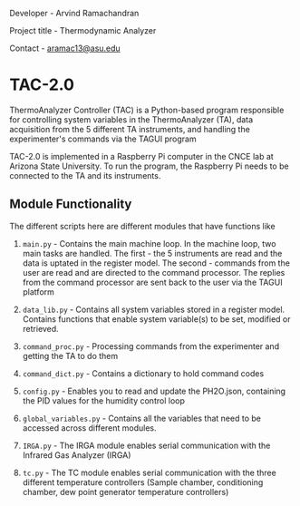 Developer - Arvind Ramachandran

Project title - Thermodynamic Analyzer

Contact - aramac13@asu.edu

# TAC-2.0

ThermoAnalyzer Controller (TAC) is a Python-based program responsible for controlling system variables in the ThermoAnalyzer (TA), data acquisition from the 5 different TA instruments, and handling the experimenter's commands via the TAGUI program

TAC-2.0 is implemented in a Raspberry Pi computer in the CNCE lab at Arizona State University. To run the program, the Raspberry Pi needs to be connected to the TA and its instruments.

## Module Functionality

The different scripts here are different modules that have functions like

1. `main.py` - Contains the main machine loop. In the machine loop, two main tasks are handled. The first - the 5 instruments are read and the data is uptated in the register model. The second - commands from the user are read and are directed to the command processor. The replies from the command processor are sent back to the user via the TAGUI platform

2. `data_lib.py` - Contains all system variables stored in a register model. Contains functions that enable system variable(s) to be set, modified or retrieved. 

3. `command_proc.py` - Processing commands from the experimenter and getting the TA to do them 

4. `command_dict.py` - Contains a dictionary to hold command codes

5. `config.py` - Enables you to read and update the PH2O.json, containing the PID values for the humidity control loop

6. `global_variables.py` - Contains all the variables that need to be accessed across different modules. 

7. `IRGA.py` - The IRGA module enables serial communication with the Infrared Gas Analyzer (IRGA)

8. `tc.py` - The TC module enables serial communication with the three different temperature controllers (Sample chamber, conditioning chamber, dew point generator temperature controllers)

